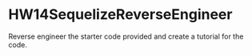 # HW14SequelizeReverseEngineer
Reverse engineer the starter code provided and create a tutorial for the code.
